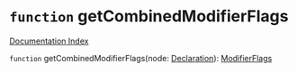 # `function` getCombinedModifierFlags

[Documentation Index](../README.md)

`function` getCombinedModifierFlags(node: [Declaration](../interface.Declaration/README.md)): [ModifierFlags](../enum.ModifierFlags/README.md)

